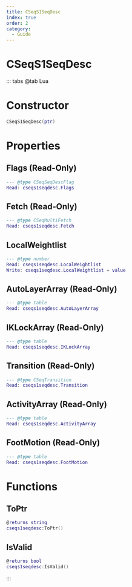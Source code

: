 ```yaml
---
title: CSeqS1SeqDesc
index: true
order: 2
category:
  - Guide
---
```


# CSeqS1SeqDesc

::: tabs
@tab Lua
# Constructor
```lua
CSeqS1SeqDesc(ptr)
```
# Properties
## Flags (Read-Only)
```lua
--- @type CSeqSeqDescFlag
Read: cseqs1seqdesc.Flags
```
## Fetch (Read-Only)
```lua
--- @type CSeqMultiFetch
Read: cseqs1seqdesc.Fetch
```
## LocalWeightlist 
```lua
--- @type number
Read: cseqs1seqdesc.LocalWeightlist
Write: cseqs1seqdesc.LocalWeightlist = value
```
## AutoLayerArray (Read-Only)
```lua
--- @type table
Read: cseqs1seqdesc.AutoLayerArray
```
## IKLockArray (Read-Only)
```lua
--- @type table
Read: cseqs1seqdesc.IKLockArray
```
## Transition (Read-Only)
```lua
--- @type CSeqTransition
Read: cseqs1seqdesc.Transition
```
## ActivityArray (Read-Only)
```lua
--- @type table
Read: cseqs1seqdesc.ActivityArray
```
## FootMotion (Read-Only)
```lua
--- @type table
Read: cseqs1seqdesc.FootMotion
```
# Functions
## ToPtr
```lua
@returns string
cseqs1seqdesc:ToPtr()
```
## IsValid
```lua
@returns bool
cseqs1seqdesc:IsValid()
```

:::